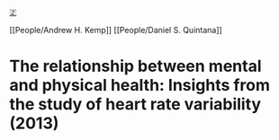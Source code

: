 [🇿](zotero://select/library/items/6C4NHL4N)

[[People/Andrew H. Kemp]] [[People/Daniel S. Quintana]] 
# The relationship between mental and physical health: Insights from the study of heart rate variability (2013)

